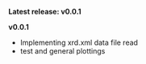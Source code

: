 __Latest release: v0.0.1__

__v0.0.1__

* Implementing xrd.xml data file read
* test and general plottings





